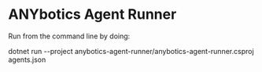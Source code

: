 # ANYbotics Agent Runner

Run from the command line by doing:

dotnet run --project anybotics-agent-runner/anybotics-agent-runner.csproj agents.json
